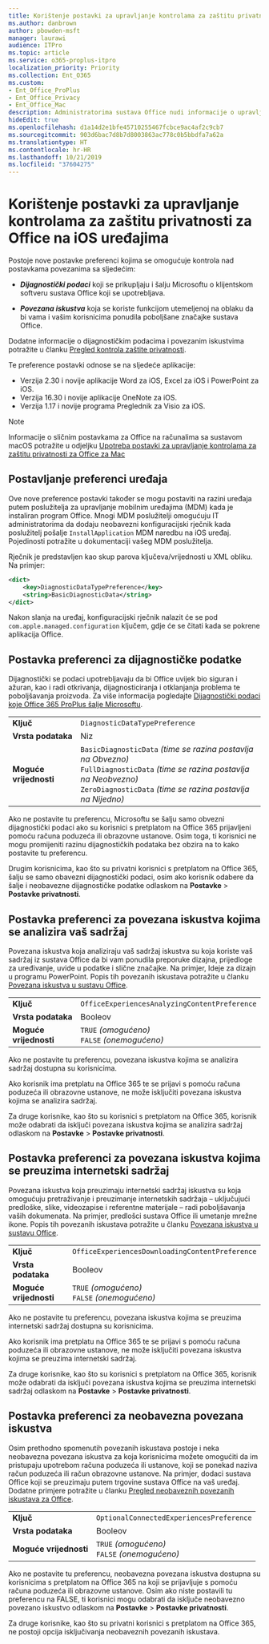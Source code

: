 ```yaml
---
title: Korištenje postavki za upravljanje kontrolama za zaštitu privatnosti za Office na iOS uređajima
ms.author: danbrown
author: pbowden-msft
manager: laurawi
audience: ITPro
ms.topic: article
ms.service: o365-proplus-itpro
localization_priority: Priority
ms.collection: Ent_O365
ms.custom:
- Ent_Office_ProPlus
- Ent_Office_Privacy
- Ent_Office_Mac
description: Administratorima sustava Office nudi informacije o upravljanju postavkama zaštite privatnosti na uređajima sa sustavom iOS.
hideEdit: true
ms.openlocfilehash: d1a14d2e1bfe45710255467fcbce9ac4af2c9cb7
ms.sourcegitcommit: 903d6bac7d8b7d8003863ac778c0b5bbdfa7a62a
ms.translationtype: HT
ms.contentlocale: hr-HR
ms.lasthandoff: 10/21/2019
ms.locfileid: "37604275"
---
```

# <a name="use-preferences-to-manage-privacy-controls-for-office-on-ios-devices"></a>Korištenje postavki za upravljanje kontrolama za zaštitu privatnosti za Office na iOS uređajima

Postoje nove postavke preferenci kojima se omogućuje kontrola nad postavkama povezanima sa sljedećim:

- ***Dijagnostički podaci*** koji se prikupljaju i šalju Microsoftu o klijentskom softveru sustava Office koji se upotrebljava.

- ***Povezana iskustva*** koja se koriste funkcijom utemeljenoj na oblaku da bi vama i vašim korisnicima ponudila poboljšane značajke sustava Office.

Dodatne informacije o dijagnostičkim podacima i povezanim iskustvima potražite u članku [Pregled kontrola zaštite privatnosti](overview-privacy-controls.md).

Te preference postavki odnose se na sljedeće aplikacije:
- Verzija 2.30 i novije aplikacije Word za iOS, Excel za iOS i PowerPoint za iOS.
- Verzija 16.30 i novije aplikacije OneNote za iOS.
- Verzija 1.17 i novije programa Preglednik za Visio za iOS.

> [!NOTE]
> Informacije o sličnim postavkama za Office na računalima sa sustavom macOS potražite u odjeljku [Upotreba postavki za upravljanje kontrolama za zaštitu privatnosti za Office za Mac](mac-privacy-preferences.md)


## <a name="setting-device-preferences"></a>Postavljanje preferenci uređaja
Ove nove preference postavki također se mogu postaviti na razini uređaja putem poslužitelja za upravljanje mobilnim uređajima (MDM) kada je instaliran program Office. Mnogi MDM poslužitelji omogućuju IT administratorima da dodaju neobavezni konfiguracijski rječnik kada poslužitelj pošalje `InstallApplication` MDM naredbu na iOS uređaj. Pojedinosti potražite u dokumentaciji vašeg MDM poslužitelja.

Rječnik je predstavljen kao skup parova ključeva/vrijednosti u XML obliku. Na primjer:

```xml
<dict>
    <key>DiagnosticDataTypePreference</key>
    <string>BasicDiagnosticData</string>
</dict>
```

Nakon slanja na uređaj, konfiguracijski rječnik nalazit će se pod `com.apple.managed.configuration` ključem, gdje će se čitati kada se pokrene aplikacija Office.

## <a name="preference-setting-for-diagnostic-data"></a>Postavka preferenci za dijagnostičke podatke

Dijagnostički se podaci upotrebljavaju da bi Office uvijek bio siguran i ažuran, kao i radi otkrivanja, dijagnosticiranja i otklanjanja problema te poboljšavanja proizvoda. Za više informacija pogledajte [Dijagnostički podaci koje Office 365 ProPlus šalje Microsoftu](overview-privacy-controls.md#diagnostic-data-sent-from-office-365-proplus-to-microsoft).

|||
|:-----|:-----|
|**Ključ**  | `DiagnosticDataTypePreference`  |
|**Vrsta podataka**  | Niz |
|**Moguće vrijednosti**  | `BasicDiagnosticData` *(time se razina postavlja na Obvezno)* <br/> `FullDiagnosticData` *(time se razina postavlja na Neobvezno)* <br/> `ZeroDiagnosticData` *(time se razina postavlja na Nijedno)* |

Ako ne postavite tu preferencu, Microsoftu se šalju samo obvezni dijagnostički podaci ako su korisnici s pretplatom na Office 365 prijavljeni pomoću računa poduzeća ili obrazovne ustanove. Osim toga, ti korisnici ne mogu promijeniti razinu dijagnostičkih podataka bez obzira na to kako postavite tu preferencu.

Drugim korisnicima, kao što su privatni korisnici s pretplatom na Office 365, šalju se samo obavezni dijagnostički podaci, osim ako korisnik odabere da šalje i neobavezne dijagnostičke podatke odlaskom na **Postavke** > **Postavke privatnosti**.


## <a name="preference-setting-for-connected-experiences-that-analyze-your-content"></a>Postavka preferenci za povezana iskustva kojima se analizira vaš sadržaj

Povezana iskustva koja analiziraju vaš sadržaj iskustva su koja koriste vaš sadržaj iz sustava Office da bi vam ponudila preporuke dizajna, prijedloge za uređivanje, uvide u podatke i slične značajke. Na primjer, Ideje za dizajn u programu PowerPoint. Popis tih povezanih iskustava potražite u članku [Povezana iskustva u sustavu Office](connected-experiences.md).

|||
|:-----|:-----|
|**Ključ**  | `OfficeExperiencesAnalyzingContentPreference`  |
|**Vrsta podataka**  | Booleov |
|**Moguće vrijednosti**  | `TRUE` *(omogućeno)* <br/> `FALSE` *(onemogućeno)*|


Ako ne postavite tu preferencu, povezana iskustva kojima se analizira sadržaj dostupna su korisnicima.

Ako korisnik ima pretplatu na Office 365 te se prijavi s pomoću računa poduzeća ili obrazovne ustanove, ne može isključiti povezana iskustva kojima se analizira sadržaj.

Za druge korisnike, kao što su korisnici s pretplatom na Office 365, korisnik može odabrati da isključi povezana iskustva kojima se analizira sadržaj odlaskom na **Postavke** > **Postavke privatnosti**.

## <a name="preference-setting-for-connected-experiences-that-download-online-content"></a>Postavka preferenci za povezana iskustva kojima se preuzima internetski sadržaj

Povezana iskustva koja preuzimaju internetski sadržaj iskustva su koja omogućuju pretraživanje i preuzimanje internetskih sadržaja – uključujući predloške, slike, videozapise i referentne materijale – radi poboljšavanja vaših dokumenata. Na primjer, predlošci sustava Office ili umetanje mrežne ikone. Popis tih povezanih iskustava potražite u članku [Povezana iskustva u sustavu Office](connected-experiences.md).

|||
|:-----|:-----|
|**Ključ**  | `OfficeExperiencesDownloadingContentPreference`  |
|**Vrsta podataka**  | Booleov |
|**Moguće vrijednosti**  | `TRUE` *(omogućeno)* <br/> `FALSE` *(onemogućeno)*|


Ako ne postavite tu preferencu, povezana iskustva kojima se preuzima internetski sadržaj dostupna su korisnicima.

Ako korisnik ima pretplatu na Office 365 te se prijavi s pomoću računa poduzeća ili obrazovne ustanove, ne može isključiti povezana iskustva kojima se preuzima internetski sadržaj.

Za druge korisnike, kao što su korisnici s pretplatom na Office 365, korisnik može odabrati da isključi povezana iskustva kojima se preuzima internetski sadržaj odlaskom na **Postavke** > **Postavke privatnosti**.

## <a name="preference-setting-for-optional-connected-experiences"></a>Postavka preferenci za neobavezna povezana iskustva

Osim prethodno spomenutih povezanih iskustava postoje i neka neobavezna povezana iskustva za koja korisnicima možete omogućiti da im pristupaju upotrebom računa poduzeća ili ustanove, koji se ponekad naziva račun poduzeća ili račun obrazovne ustanove. Na primjer, dodaci sustava Office koji se preuzimaju putem trgovine sustava Office na vaš uređaj. Dodatne primjere potražite u članku [Pregled neobaveznih povezanih iskustava za Office](optional-connected-experiences.md).

|||
|:-----|:-----|
|**Ključ**  | `OptionalConnectedExperiencesPreference`  |
|**Vrsta podataka**  | Booleov |
|**Moguće vrijednosti**  | `TRUE` *(omogućeno)* <br/> `FALSE` *(onemogućeno)*|


Ako ne postavite tu preferencu, neobavezna povezana iskustva dostupna su korisnicima s pretplatom na Office 365 na koji se prijavljuje s pomoću računa poduzeća ili obrazovne ustanove. Osim ako niste postavili tu preferencu na FALSE, ti korisnici mogu odabrati da isključe neobavezno povezano iskustvo odlaskom na **Postavke** > **Postavke privatnosti**.

Za druge korisnike, kao što su privatni korisnici s pretplatom na Office 365, ne postoji opcija isključivanja neobaveznih povezanih iskustava.